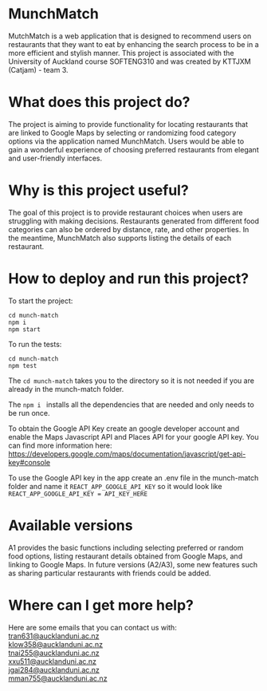 # MunchMatch
MutchMatch is a web application that is designed to recommend users on restaurants that they want to eat by enhancing the search process to be in a more efficient and stylish manner. This project is associated with the University of Auckland course SOFTENG310 and was created by KTTJXM (Catjam) - team 3.  

# What does this project do?
The project is aiming to provide functionality for locating restaurants that are linked to Google Maps by selecting or randomizing food category options via the application named MunchMatch. Users would be able to gain a wonderful experience of choosing preferred restaurants from elegant and user-friendly interfaces.

# Why is this project useful?
The goal of this project is to provide restaurant choices when users are struggling with making decisions. Restaurants generated from different food categories can also be ordered by distance, rate, and other properties. In the meantime, MunchMatch also supports listing the details of each restaurant.

# How to deploy and run this project?

To start the project:
```
cd munch-match
npm i 
npm start

``` 

To run the tests: 
```
cd munch-match
npm test
```

The ```cd munch-match``` takes you to the directory so it is not needed if you are already in the munch-match folder.

The ```npm i ``` installs all the dependencies that are needed and only needs to be run once. 

To obtain the Google API Key create an google developer account and enable the Maps Javascript API and Places API for your google API key. You can find more information here: https://developers.google.com/maps/documentation/javascript/get-api-key#console

To use the Google API key in the app create an .env file in the munch-match folder and name it ```REACT_APP_GOOGLE_API_KEY``` so it would look like ```REACT_APP_GOOGLE_API_KEY = API_KEY_HERE```

# Available versions
A1 provides the basic functions including selecting preferred or random food options, listing restaurant details obtained from Google Maps, and linking to Google Maps. In future versions (A2/A3), some new features such as sharing particular restaurants with friends could be added.

# Where can I get more help?
Here are some emails that you can contact us with:<br/>
tran631@aucklanduni.ac.nz <br/>
klow358@aucklanduni.ac.nz <br/>
tnai255@aucklanduni.ac.nz <br/>
xxu511@aucklanduni.ac.nz <br/>
jgai284@aucklanduni.ac.nz <br/>
mman755@aucklanduni.ac.nz <br/>

